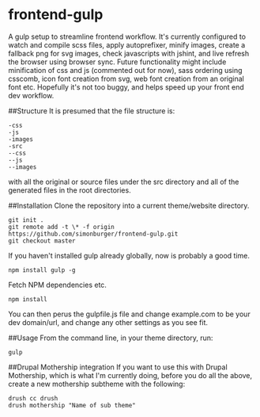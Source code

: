 frontend-gulp
=============

A gulp setup to streamline frontend workflow. It's currently configured to watch and compile scss files, apply autoprefixer, minify images, create a fallback png for svg images, check javascripts with jshint, and live refresh the browser using browser sync.
Future functionality might include minification of css and js (commented out for now), sass ordering using csscomb, icon font creation from svg, web font creation from an original font etc.
Hopefully it's not too buggy, and helps speed up your front end dev workflow.

##Structure
It is presumed that the file structure is:
```
-css
-js
-images
-src
--css
--js
--images
```
with all the original or source files under the src directory and all of the generated files in the root directories.

##Installation
Clone the repository into a current theme/website directory.
```
git init .
git remote add -t \* -f origin https://github.com/simonburger/frontend-gulp.git
git checkout master

```

If you haven't installed gulp already globally, now is probably a good time.
```
npm install gulp -g
```

Fetch NPM dependencies etc.
```
npm install
```

You can then perus the gulpfile.js file and change example.com to be your dev domain/url, and change any other settings as you see fit.

##Usage
From the command line, in your theme directory, run:
```
gulp
```


##Drupal Mothership integration
If you want to use this with Drupal Mothership, which is what I'm currently doing, before you do all the above, create a new mothership subtheme with the following:
```
drush cc drush
drush mothership "Name of sub theme"

```
